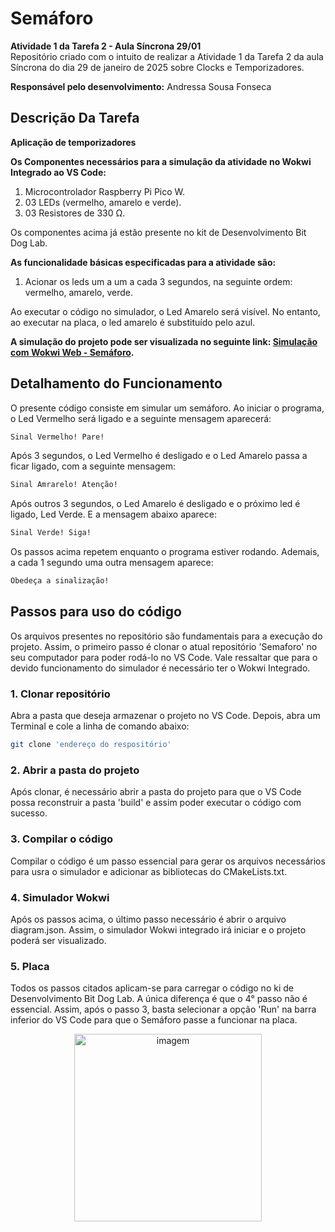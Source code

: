  # Semáforo 

__Atividade 1 da Tarefa 2 - Aula Síncrona 29/01__<br>
Repositório criado com o intuito de realizar a Atividade 1 da Tarefa 2 da aula Síncrona do dia 29 de janeiro de 2025 sobre Clocks e Temporizadores.

__Responsável pelo desenvolvimento:__
Andressa Sousa Fonseca

## Descrição Da Tarefa 
__Aplicação de temporizadores__  <br>

__Os Componentes necessários para a simulação da atividade no Wokwi Integrado ao VS Code:__
1) Microcontrolador Raspberry Pi Pico W.
2) 03 LEDs (vermelho, amarelo e verde).
3) 03 Resistores de 330 Ω.

Os componentes acima já estão presente no kit de Desenvolvimento Bit Dog Lab.

__As funcionalidade básicas especificadas para a atividade são:__
1) Acionar os leds um a um a cada 3 segundos, na seguinte ordem: vermelho, amarelo, verde.

Ao executar o código no simulador, o Led Amarelo será visível. No entanto, ao executar na placa, o led amarelo é substituído pelo azul.


__A simulação do projeto pode ser visualizada no seguinte link: [Simulação com Wokwi Web - Semáforo](https://wokwi.com/projects/421970356059537409).__

## Detalhamento do Funcionamento

O presente código consiste em simular um semáforo. Ao iniciar o programa, o Led Vermelho será ligado e a seguinte mensagem aparecerá:
```bash
Sinal Vermelho! Pare!
```
Após 3 segundos, o Led Vermelho é desligado e o Led Amarelo passa a ficar ligado, com a seguinte mensagem:
```bash
Sinal Amrarelo! Atenção!
```
Após outros 3 segundos, o Led Amarelo é desligado e o próximo led é ligado, Led Verde. E a mensagem abaixo aparece:
```bash
Sinal Verde! Siga!
```
Os passos acima repetem enquanto o programa estiver rodando.
Ademais, a cada 1 segundo uma outra mensagem aparece:
```bash
Obedeça a sinalização!
```

## Passos para uso do código

Os arquivos presentes no repositório são fundamentais para a execução do projeto. Assim, o primeiro passo é clonar o atual repositório 'Semaforo' no seu computador para poder rodá-lo no VS Code. Vale ressaltar que para o devido funcionamento do simulador é necessário ter o Wokwi Integrado.

### 1. Clonar repositório
Abra a pasta que deseja armazenar o projeto no VS Code. Depois, abra um Terminal e cole a linha de comando abaixo:
```bash
git clone 'endereço do respositório'
```

### 2. Abrir a pasta do projeto
Após clonar, é necessário abrir a pasta do projeto para que o VS Code possa reconstruir a pasta 'build' e assim poder executar o código com sucesso.

### 3. Compilar o código
Compilar o código é um passo essencial para gerar os arquivos necessários para usra o simulador e adicionar as bibliotecas do CMakeLists.txt.

### 4. Simulador Wokwi 
Após os passos acima, o último passo necessário é abrir o arquivo diagram.json. Assim, o simulador Wokwi integrado irá iniciar e o projeto poderá ser visualizado.

### 5. Placa
Todos os passos citados aplicam-se para carregar o código no ki de Desenvolvimento Bit Dog Lab. A única diferença é que o 4° passo não é essencial. Assim, após o passo 3, basta selecionar a opção 'Run' na barra inferior do VS Code para que o Semáforo passe a funcionar na placa.

<div align="center">
  <img src="" alt="imagem" width="300"/>
</div>
